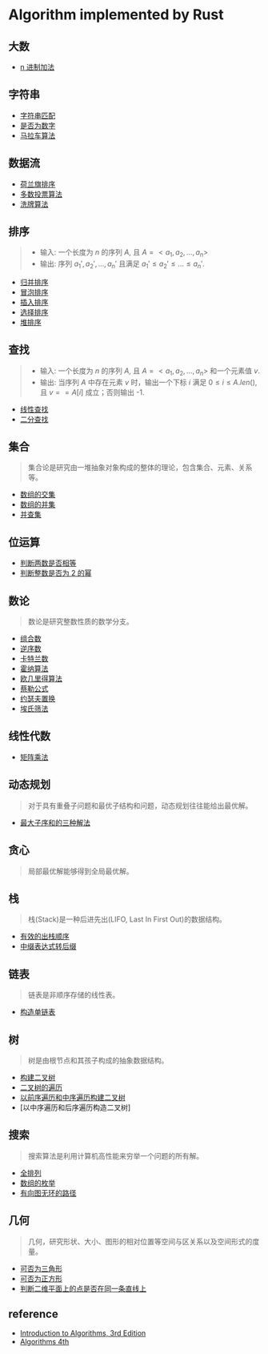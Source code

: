 # Algorithm implemented by Rust

## 大数

- [n 进制加法](./src/n_add/README.md)

## 字符串

- [字符串匹配](./src/matching/README.md)
- [是否为数字](./src/is_number/README.md)
- [马拉车算法](./src/manacher/README.md)

## 数据流

- [荷兰旗排序](./src/dutch_nation_flag/README.md)
- [多数投票算法](./src/majority_vote/README.md)
- [洗牌算法](./src/fisher_yates_shuffle/README.md)

## 排序

> - 输入: 一个长度为 $n$ 的序列 $A$, 且 $A = <a_1, a_2, ..., a_n>$
> - 输出: 序列 $a_1', a_2', ..., a_n'$ 且满足 $a_1' \le a_2' \le ... \le a_n'$.

- [归并排序](./src/sorting/merge_sort/README.md)
- [冒泡排序](./src/sorting/bubble_sort/README.md)
- [插入排序](./src/sorting/insertion_sort/README.md)
- [选择排序](./src/sorting/selection_sort/README.md)
- [堆排序](./src/sorting/heap_sort/README.md)

## 查找

> - 输入: 一个长度为 $n$ 的序列 $A$, 且 $A = <a_1, a_2, ..., a_n>$ 和一个元素值 $v$.
> - 输出: 当序列 $A$ 中存在元素 $v$ 时，输出一个下标 $i$ 满足 $0 \le i \le A.len()$, 且 $v == A[i]$ 成立；否则输出 -1.

- [线性查找](./src/linear_search/README.md)
- [二分查找](./src/binary_search/README.md)

## 集合

> 集合论是研究由一堆抽象对象构成的整体的理论，包含集合、元素、关系等。

- [数组的交集](./src/intersection/README.md)
- [数组的并集](./src/union/README.md)
- [并查集](./src/union_find/README.md)

## 位运算

- [判断两数是否相等](./src/is_equal/README.md)
- [判断整数是否为 2 的幂](./src/power_of_two/README.md)

## 数论

> 数论是研究整数性质的数学分支。

- [组合数](./src/combination/README.md)
- [逆序数](./src/inversion/README.md)
- [卡特兰数](./src/catalan_number/README.md)
- [霍纳算法](./src/horner_method/README.md)
- [欧几里得算法](./src/euclidean_algorithm/README.md)
- [蔡勒公式](./src/zeller_congruence/README.md)
- [约瑟夫置换](./src/josephus_permutation/README.md)
- [埃氏筛法](./src/eratosthenes_sieve/README.md)

## 线性代数

- [矩阵乘法](./src/matrix_multiplication/README.md)

## 动态规划

> 对于具有重叠子问题和最优子结构和问题，动态规划往往能给出最优解。

- [最大子序和的三种解法](./src/max_subarray/README.md)

## 贪心

> 局部最优解能够得到全局最优解。

## 栈

> 栈(Stack)是一种后进先出(LIFO, Last In First Out)的数据结构。

- [有效的出栈顺序](./src/validate_stack_pop_order/README.md)
- [中缀表达式转后缀](./src/infix_to_postfix/README.md)

## 链表

> 链表是非顺序存储的线性表。

- [构造单链表](./src/link_list/README.md)

## 树

> 树是由根节点和其孩子构成的抽象数据结构。

- [构建二叉树](./src/binary_tree/README.md)
- [二叉树的遍历](./src/traverse_binary_tree/README.md)
- [以前序遍历和中序遍历构建二叉树](./src/build_binary_tree_from_pre_and_in/README.md)
- [以中序遍历和后序遍历构造二叉树]

## 搜索

> 搜索算法是利用计算机高性能来穷举一个问题的所有解。

- [全排列](./src/permutation/README.md)
- [数组的枚举](./src/array_enumeration/README.md)
- [有向图无环的路径](./src/graph_path/README.md)

## 几何

> 几何，研究形状、大小、图形的相对位置等空间与区关系以及空间形式的度量。

- [可否为三角形](./src/is_triangle/README.md)
- [可否为正方形](./src/is_square/README.md)
- [判断二维平面上的点是否在同一条直线上](./src/check_straight_line/README.md)

## reference

- [Introduction to Algorithms, 3rd Edition](https://web.ist.utl.pt/~fabio.ferreira/material/asa/clrs.pdf)
- [Algorithms 4th](https://algs4.cs.princeton.edu/home/)
